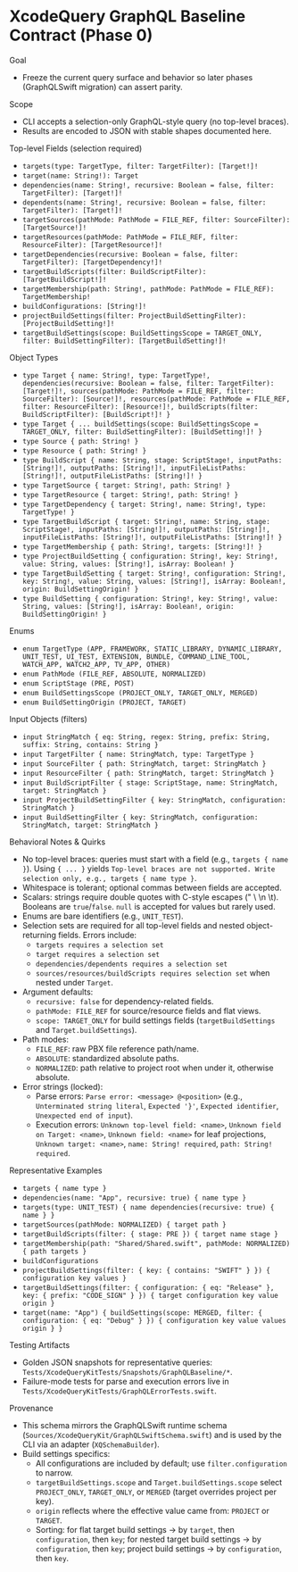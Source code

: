 # XcodeQuery GraphQL Baseline Contract (Phase 0)

Goal
- Freeze the current query surface and behavior so later phases (GraphQLSwift migration) can assert parity.

Scope
- CLI accepts a selection-only GraphQL-style query (no top-level braces).
- Results are encoded to JSON with stable shapes documented here.

Top-level Fields (selection required)
- `targets(type: TargetType, filter: TargetFilter): [Target!]!`
- `target(name: String!): Target`
- `dependencies(name: String!, recursive: Boolean = false, filter: TargetFilter): [Target!]!`
- `dependents(name: String!, recursive: Boolean = false, filter: TargetFilter): [Target!]!`
- `targetSources(pathMode: PathMode = FILE_REF, filter: SourceFilter): [TargetSource!]!`
- `targetResources(pathMode: PathMode = FILE_REF, filter: ResourceFilter): [TargetResource!]!`
- `targetDependencies(recursive: Boolean = false, filter: TargetFilter): [TargetDependency!]!`
- `targetBuildScripts(filter: BuildScriptFilter): [TargetBuildScript!]!`
- `targetMembership(path: String!, pathMode: PathMode = FILE_REF): TargetMembership!`
- `buildConfigurations: [String!]!`
- `projectBuildSettings(filter: ProjectBuildSettingFilter): [ProjectBuildSetting!]!`
- `targetBuildSettings(scope: BuildSettingsScope = TARGET_ONLY, filter: BuildSettingFilter): [TargetBuildSetting!]!`

Object Types
- `type Target { name: String!, type: TargetType!, dependencies(recursive: Boolean = false, filter: TargetFilter): [Target!]!, sources(pathMode: PathMode = FILE_REF, filter: SourceFilter): [Source!]!, resources(pathMode: PathMode = FILE_REF, filter: ResourceFilter): [Resource!]!, buildScripts(filter: BuildScriptFilter): [BuildScript!]! }`
- `type Target { ... buildSettings(scope: BuildSettingsScope = TARGET_ONLY, filter: BuildSettingFilter): [BuildSetting!]! }`
- `type Source { path: String! }`
- `type Resource { path: String! }`
- `type BuildScript { name: String, stage: ScriptStage!, inputPaths: [String!]!, outputPaths: [String!]!, inputFileListPaths: [String!]!, outputFileListPaths: [String!]! }`
- `type TargetSource { target: String!, path: String! }`
- `type TargetResource { target: String!, path: String! }`
- `type TargetDependency { target: String!, name: String!, type: TargetType! }`
- `type TargetBuildScript { target: String!, name: String, stage: ScriptStage!, inputPaths: [String!]!, outputPaths: [String!]!, inputFileListPaths: [String!]!, outputFileListPaths: [String!]! }`
- `type TargetMembership { path: String!, targets: [String!]! }`
- `type ProjectBuildSetting { configuration: String!, key: String!, value: String, values: [String!], isArray: Boolean! }`
- `type TargetBuildSetting { target: String!, configuration: String!, key: String!, value: String, values: [String!], isArray: Boolean!, origin: BuildSettingOrigin! }`
- `type BuildSetting { configuration: String!, key: String!, value: String, values: [String!], isArray: Boolean!, origin: BuildSettingOrigin! }`

Enums
- `enum TargetType (APP, FRAMEWORK, STATIC_LIBRARY, DYNAMIC_LIBRARY, UNIT_TEST, UI_TEST, EXTENSION, BUNDLE, COMMAND_LINE_TOOL, WATCH_APP, WATCH2_APP, TV_APP, OTHER)`
- `enum PathMode (FILE_REF, ABSOLUTE, NORMALIZED)`
- `enum ScriptStage (PRE, POST)`
- `enum BuildSettingsScope (PROJECT_ONLY, TARGET_ONLY, MERGED)`
- `enum BuildSettingOrigin (PROJECT, TARGET)`

Input Objects (filters)
- `input StringMatch { eq: String, regex: String, prefix: String, suffix: String, contains: String }`
- `input TargetFilter { name: StringMatch, type: TargetType }`
- `input SourceFilter { path: StringMatch, target: StringMatch }`
- `input ResourceFilter { path: StringMatch, target: StringMatch }`
- `input BuildScriptFilter { stage: ScriptStage, name: StringMatch, target: StringMatch }`
- `input ProjectBuildSettingFilter { key: StringMatch, configuration: StringMatch }`
- `input BuildSettingFilter { key: StringMatch, configuration: StringMatch, target: StringMatch }`

Behavioral Notes & Quirks
- No top-level braces: queries must start with a field (e.g., `targets { name }`). Using `{ ... }` yields `Top-level braces are not supported. Write selection only, e.g., targets { name type }`.
- Whitespace is tolerant; optional commas between fields are accepted.
- Scalars: strings require double quotes with C-style escapes (\" \\ \n \t). Booleans are `true`/`false`. `null` is accepted for values but rarely used.
- Enums are bare identifiers (e.g., `UNIT_TEST`).
- Selection sets are required for all top-level fields and nested object-returning fields. Errors include:
  - `targets requires a selection set`
  - `target requires a selection set`
  - `dependencies/dependents requires a selection set`
  - `sources/resources/buildScripts requires selection set` when nested under `Target`.
- Argument defaults:
  - `recursive: false` for dependency-related fields.
  - `pathMode: FILE_REF` for source/resource fields and flat views.
  - `scope: TARGET_ONLY` for build settings fields (`targetBuildSettings` and `Target.buildSettings`).
- Path modes:
  - `FILE_REF`: raw PBX file reference path/name.
  - `ABSOLUTE`: standardized absolute paths.
  - `NORMALIZED`: path relative to project root when under it, otherwise absolute.
- Error strings (locked):
  - Parse errors: `Parse error: <message> @<position>` (e.g., `Unterminated string literal`, `Expected '}'`, `Expected identifier`, `Unexpected end of input`).
  - Execution errors: `Unknown top-level field: <name>`, `Unknown field on Target: <name>`, `Unknown field: <name>` for leaf projections, `Unknown target: <name>`, `name: String! required`, `path: String! required`.

Representative Examples
- `targets { name type }`
- `dependencies(name: "App", recursive: true) { name type }`
- `targets(type: UNIT_TEST) { name dependencies(recursive: true) { name } }`
- `targetSources(pathMode: NORMALIZED) { target path }`
- `targetBuildScripts(filter: { stage: PRE }) { target name stage }`
- `targetMembership(path: "Shared/Shared.swift", pathMode: NORMALIZED) { path targets }`
- `buildConfigurations`
- `projectBuildSettings(filter: { key: { contains: "SWIFT" } }) { configuration key values }`
- `targetBuildSettings(filter: { configuration: { eq: "Release" }, key: { prefix: "CODE_SIGN" } }) { target configuration key value origin }`
- `target(name: "App") { buildSettings(scope: MERGED, filter: { configuration: { eq: "Debug" } }) { configuration key value values origin } }`

Testing Artifacts
- Golden JSON snapshots for representative queries: `Tests/XcodeQueryKitTests/Snapshots/GraphQLBaseline/*`.
- Failure-mode tests for parse and execution errors live in `Tests/XcodeQueryKitTests/GraphQLErrorTests.swift`.

Provenance
- This schema mirrors the GraphQLSwift runtime schema (`Sources/XcodeQueryKit/GraphQLSwiftSchema.swift`) and is used by the CLI via an adapter (`XQSchemaBuilder`).
- Build settings specifics:
  - All configurations are included by default; use `filter.configuration` to narrow.
  - `targetBuildSettings.scope` and `Target.buildSettings.scope` select `PROJECT_ONLY`, `TARGET_ONLY`, or `MERGED` (target overrides project per key).
  - `origin` reflects where the effective value came from: `PROJECT` or `TARGET`.
  - Sorting: for flat target build settings → by `target`, then `configuration`, then `key`; for nested target build settings → by `configuration`, then `key`; project build settings → by `configuration`, then `key`.
